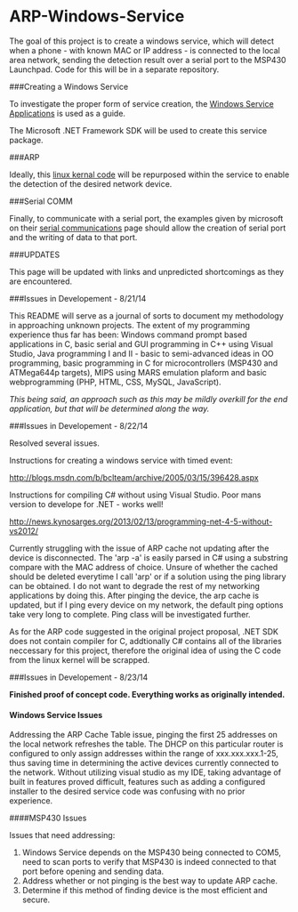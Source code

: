 ARP-Windows-Service
===================

The goal of this project is to create a windows service, which will detect when a phone - with known MAC or IP address - is connected to the local area network, sending the detection result over a serial port to the MSP430 Launchpad. Code for this will be in a separate repository.

###Creating a Windows Service

To investigate the proper form of service creation, the [Windows Service Applications](http://msdn.microsoft.com/en-us/library/y817hyb6(v=vs.110).aspx) is used as a guide.

The Microsoft .NET Framework SDK will be used to create this service package.

###ARP

Ideally, this [linux kernal code](https://www.kernel.org/pub/linux/kernel/people/marcelo/linux-2.4/net/ipv4/arp.c) will be repurposed within the service to enable the detection of the desired network device. 

###Serial COMM

Finally, to communicate with a serial port, the examples given by microsoft on their [serial communications](http://msdn.microsoft.com/en-us/library/ff802693.aspx) page should allow the creation of serial port and the writing of data to that port.

###UPDATES

This page will be updated with links and unpredicted shortcomings as they are encountered.


###Issues in Developement - 8/21/14

This README will serve as a journal of sorts to document my methodology in approaching unknown projects. The extent of my programming experience thus far has been: Windows command prompt based applications in C, basic serial and GUI programming in C++ using Visual Studio, Java programming I and II - basic to semi-advanced ideas in OO programming, basic programming in C for microcontrollers (MSP430 and ATMega644p targets), MIPS using MARS emulation plaform and basic webprogramming (PHP, HTML, CSS, MySQL, JavaScript).

*This being said, an approach such as this may be mildly overkill for the end application, but that will be determined along the way.*

###Issues in Developement - 8/22/14

Resolved several issues. 

Instructions for creating a windows service with timed event:

http://blogs.msdn.com/b/bclteam/archive/2005/03/15/396428.aspx

Instructions for compiling C# without using Visual Studio. Poor mans version to develope for .NET - works well!

http://news.kynosarges.org/2013/02/13/programming-net-4-5-without-vs2012/

Currently struggling with the issue of ARP cache not updating after the device is disconnected. The 'arp -a' is easily parsed in C# using a substring compare with the MAC address of choice. Unsure of whether the cached should be deleted everytime I call 'arp' or if a solution using the ping library can be obtained. I do not want to degrade the rest of my networking applications by doing this. After pinging the device, the arp cache is updated, but if I ping every device on my network, the default ping options take very long to complete. Ping class will be investigated further.

As for the ARP code suggested in the original project proposal, .NET SDK does not contain compiler for C, addtionally C# contains all of the libraries neccessary for this project, therefore the original idea of using the C code from the linux kernel will be scrapped.

###Issues in Developement - 8/23/14

**Finished proof of concept code. Everything works as originally intended.**


#### Windows Service Issues

Addressing the ARP Cache Table issue, pinging the first 25 addresses on the local network refreshes the table. The DHCP on this particular router is configured to only assign addresses within the range of xxx.xxx.xxx.1-25, thus saving time in determining the active devices currently connected to the network. Without utilizing visual studio as my IDE, taking advantage of built in features proved difficult, features such as adding a configured installer to the desired service code was confusing with no prior experience. 

####MSP430 Issues



Issues that need addressing:

1. Windows Service depends on the MSP430 being connected to COM5, need to scan ports to verify that MSP430 is indeed connected to that port before opening and sending data.
2. Address whether or not pinging is the best way to update ARP cache. 
3. Determine if this method of finding device is the most efficient and secure.


